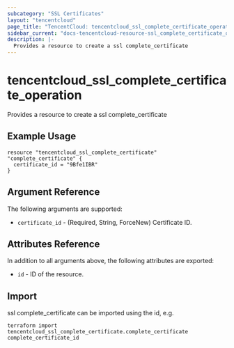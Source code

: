 ```yaml
---
subcategory: "SSL Certificates"
layout: "tencentcloud"
page_title: "TencentCloud: tencentcloud_ssl_complete_certificate_operation"
sidebar_current: "docs-tencentcloud-resource-ssl_complete_certificate_operation"
description: |-
  Provides a resource to create a ssl complete_certificate
---
```


# tencentcloud_ssl_complete_certificate_operation

Provides a resource to create a ssl complete_certificate

## Example Usage

```hcl
resource "tencentcloud_ssl_complete_certificate" "complete_certificate" {
  certificate_id = "9Bfe1IBR"
}
```

## Argument Reference

The following arguments are supported:

* `certificate_id` - (Required, String, ForceNew) Certificate ID.

## Attributes Reference

In addition to all arguments above, the following attributes are exported:

* `id` - ID of the resource.



## Import

ssl complete_certificate can be imported using the id, e.g.

```
terraform import tencentcloud_ssl_complete_certificate.complete_certificate complete_certificate_id
```

